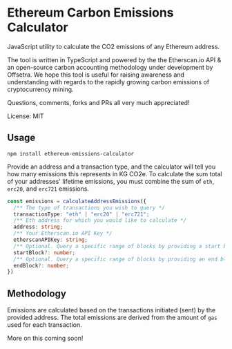 # Ethereum Carbon Emissions Calculator

JavaScript utility to calculate the CO2 emissions of any Ethereum address.

The tool is written in TypeScript and powered by the the Etherscan.io API & an open-source carbon accounting methodology under development by Offsetra.
We hope this tool is useful for raising awareness and understanding with regards to the rapidly growing carbon emissions of cryptocurrency mining.

Questions, comments, forks and PRs all very much appreciated!

License: MIT

## Usage

```
npm install ethereum-emissions-calculator
```

Provide an address and a transaction type, and the calculator will tell you how many emissions this represents in KG CO2e.
To calculate the sum total of your addresses' lifetime emissions, you must combine the sum of `eth`, `erc20`, and `erc721` emissions.

```typescript
const emissions = calculateAddressEmissions({
  /** The type of transactions you wish to query */
  transactionType: "eth" | "erc20" | "erc721";
  /** Eth address for which you would like to calculate */
  address: string;
  /** Your Etherscan.io API Key */
  etherscanAPIKey: string;
  /** Optional. Query a specific range of blocks by providing a start block number. Default 0. */
  startBlock?: number;
  /** Optional. Query a specific range of blocks by providing an end block number. Default 99999999 (most recent block available). */
  endBlock?: number;
})
```

## Methodology

Emissions are calculated based on the transactions initiated (sent) by the provided address.
The total emissions are derived from the amount of `gas` used for each transaction.

More on this coming soon!
